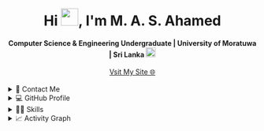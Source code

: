 <div align="center">
<h1 align="center">Hi <img width="35" src="https://github.com/imshaaz21/imshaaz21/blob/main/img/waving.gif">, I'm M. A. S. Ahamed</h1>
<h4 align="center">Computer Science & Engineering Undergraduate | University of Moratuwa | Sri Lanka <img src ="https://user-images.githubusercontent.com/77115237/190556825-ff01bd2f-ffd3-4b49-a88c-9e44f646aa5c.png" width="20px" height = "auto">  </h4>
  <a href="https://imshaaz21.github.io">Vsit My Site 🌐</a>
</div>
<br>
<!-- <div align="center">
  <a href="https://github.com/imshaaz21">
  <img  src="https://github.com/imshaaz21/imshaaz21/blob/main/img/snake.svg"
       alt="snake" /></a>
</div> -->
<!-- <a href="https://holopin.io/@imshaaz21">
  <img src="https://holopin.me/imshaaz21" alt="An image of @imshaaz21's Holopin badges, which is a link to view their full Holopin profile">
</a> -->



<details>
  <summary>📱 Contact Me</summary>
<div>
  <samp>
    <h3 align="center">you can reach me by 🏃🏽‍♂️</h3>
    <p align="center">
      <br/>
      <a href="https://www.linkedin.com/in/shanaazahamed/" target="blank"><img align="center"
         src="https://img.shields.io/badge/linkedin-%231DA1F2.svg?style=for-the-badge&logo=linkedin&logoColor=white"
         alt="Shanaaz" height="30" target="blank"/></a>
      <a href="mailto:shanaaz.19@cse.mrt.ac.lk" target="blank"><img align="center"
         src="https://img.shields.io/badge/gmail-EA4335.svg?style=for-the-badge&logo=gmail&logoColor=white"
         alt="Shanaaz" height="30"/></a>
    </p>

  </samp>
</div>
</details>

<details> 
  <summary>💻 GitHub Profile</summary>
  <div>
    <h3 align="center">💻 Github</h3>
      <br/>
        <p align="center">
          <a href="https://github.com/ShanaazAhamed/">
          <img src = "https://github-readme-stats.vercel.app/api/top-langs/?username=imshaaz21&theme=dracula&show_icons=true&layout=compact&hide_border=true"/>
          </a>
        </p>
        <p align="center">
          <a href="https://github.com/ShanaazAhamed/">
          <img width="49.5%" src="https://github-readme-stats.vercel.app/api?username=imshaaz21&show_icons=true&theme=dracula&hide_border=true" />
          <img width="49.5%" src="https://github-readme-streak-stats.herokuapp.com/?user=imshaaz21&theme=dracula&hide_border=true" />
          </a>
       </p>
     <br>
  </div>    
</details>
<details>
  <summary>👨‍💻 Skills</summary>
  <br/>
  <p align="center">
  <a href="https://skillicons.dev">
    <img src="https://skillicons.dev/icons?i=git,c,java,linux,mysql,firebase,nodejs,express,react,php,flutter,js,ts,py,tensorflow,flask&perline=8" />
    
  </a>
<!--     [![My Skills](https://skillicons.dev/icons?i=git,c,java,linux,mysql,firebase,nodejs,express,react,php,flutter,js,ts,py,tensorflow,flask&perline=8)](https://skillicons.dev) -->
</p>
</details>

<details>
  <summary>📈 Activity Graph</summary>
  <br/>
  <h2 align="center"> My Current Activity 🤟</h2>
  <img alt="Shanaaz Ahamed's Activity Graph" src="https://github-readme-activity-graph.vercel.app/graph?username=imshaaz21&theme=dracula"/>
</details>

